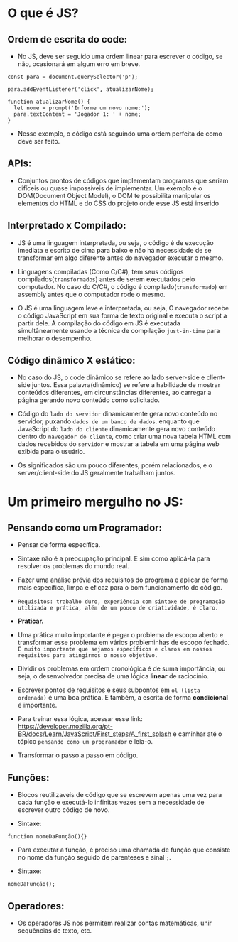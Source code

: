 # O que é JS?

## Ordem de escrita do code:

- No JS, deve ser seguido uma ordem linear para escrever o código, se não, ocasionará em algum erro em breve.

~~~ JS exemplo:
const para = document.querySelector('p');

para.addEventListener('click', atualizarNome);

function atualizarNome() {
  let nome = prompt('Informe um novo nome:');
  para.textContent = 'Jogador 1: ' + nome;
}
~~~

- Nesse exemplo, o código está seguindo uma ordem perfeita de como deve ser feito.

## APIs:

- Conjuntos prontos de códigos que implementam programas que seriam difíceis ou quase impossíveis de implementar. Um exemplo é o DOM(Document Object Model), o DOM te possibilita manipular os elementos do HTML e do CSS do projeto onde esse JS está inserido

## Interpretado x Compilado:

- JS é uma linguagem interpretada, ou seja, o código é de execução imediata e escrito de cima para baixo e não há necessidade de se transformar em algo diferente antes do navegador executar o mesmo.

- Linguagens compiladas (Como C/C#), tem seus códigos compilados(`transformados`) antes de serem executados pelo computador. No caso do C/C#, o código é compilado(`transformado`) em assembly antes que o computador rode o mesmo.

- O JS é uma linguagem leve e interpretada, ou seja, O navegador recebe o código JavaScript em sua forma de texto original e executa o script a partir dele. A compilação do código em JS é executada simultâneamente usando a técnica de compilação `just-in-time` para melhorar o desempenho.

## Código dinâmico X estático:

- No caso do JS, o code dinâmico se refere ao lado server-side e client-side juntos. Essa palavra(dinâmico) se refere a habilidade de mostrar conteúdos diferentes, em circunstâncias diferentes, ao carregar a página gerando novo conteúdo como solicitado.

- Código do `lado do servidor` dinamicamente gera novo conteúdo no servidor, puxando `dados de um banco de dados`. enquanto que JavaScript do `lado do cliente` dinamicamente gera novo conteúdo dentro do `navegador do cliente`, como criar uma nova tabela HTML com dados recebidos do `servidor` e mostrar a tabela em uma página web exibida para o usuário. 

- Os significados são um pouco diferentes, porém relacionados, e o server/client-side do JS geralmente trabalham juntos.

# Um primeiro mergulho no JS:

## Pensando como um Programador:

- Pensar de forma específica.

- Sintaxe não é a preocupação principal. E sim como aplicá-la para resolver os problemas do mundo real.

- Fazer uma análise prévia dos requisitos do programa e aplicar de forma mais específica, limpa e eficaz para o bom funcionamento do código.

- `Requisitos: trabalho duro, experiência com sintaxe de programação utilizada e prática, além de um pouco de criatividade, é claro.`

- **Praticar.**

- Uma prática muito importante é pegar o problema de escopo aberto e transformar esse problema em vários probleminhas de escopo fechado. `É muito importante que sejamos específicos e claros em nossos requisitos para atingirmos o nosso objetivo.`

- Dividir os problemas em ordem cronológica é de suma importância, ou seja, o desenvolvedor precisa de uma lógica **linear** de raciocínio.

- Escrever pontos de requisitos e seus subpontos em `ol (lista ordenada)` é uma boa prática. E também, a escrita de forma **condicional** é importante.

- Para treinar essa lógica, acessar esse link: https://developer.mozilla.org/pt-BR/docs/Learn/JavaScript/First_steps/A_first_splash e caminhar até o tópico `pensando como um programador` e leia-o.

- Transformar o passo a passo em código.

## Funções:

- Blocos reutilizaveis de código que se escrevem apenas uma vez para cada função e executá-lo infinitas vezes sem a necessidade de escrever outro código de novo.

- Sintaxe: 

~~~JS exemplo
function nomeDaFunção(){}
~~~

- Para executar a função, é preciso uma chamada de função que consiste no nome da função seguido de parenteses e sinal `;`.

- Sintaxe: 

~~~JS exemplo
nomeDaFunção();
~~~

## Operadores:

- Os operadores JS nos permitem realizar contas matemáticas, unir sequências de texto, etc.
